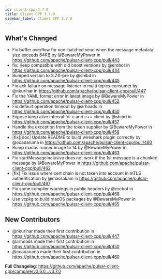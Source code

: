 ```yaml
---
id: client-cpp-3.7.0
title: Client CPP 3.7.0
sidebar_label: Client CPP 3.7.0
---
```


## What's Changed
* Fix buffer overflow for non-batched send when the message metadata size exceeds 64KB by @BewareMyPower in https://github.com/apache/pulsar-client-cpp/pull/443
* fix: Keep compatible with old boost versions by @erobot in https://github.com/apache/pulsar-client-cpp/pull/444
* Bumped version to 3.7.0-pre by @shibd in https://github.com/apache/pulsar-client-cpp/pull/445
* Fix ack failure on message listener in multi topics consumer by @nkurihar in https://github.com/apache/pulsar-client-cpp/pull/447
* Fix the YAML format error in latest image by @BewareMyPower in https://github.com/apache/pulsar-client-cpp/pull/452
* Fix default operation timeout by @arhoads in https://github.com/apache/pulsar-client-cpp/pull/450
* Expose keep alive interval for c and c++ client by @shibd in https://github.com/apache/pulsar-client-cpp/pull/457
* Handle the exception from the token supplier by @BewareMyPower in https://github.com/apache/pulsar-client-cpp/pull/458
* [fix][doc] Update README to build wireshark plugin correctly by @ocadaruma in https://github.com/apache/pulsar-client-cpp/pull/460
* Bump macos runner image to 14 by @BewareMyPower in https://github.com/apache/pulsar-client-cpp/pull/463
* Fix startMessageInclusive does not work if the 1st message is a chunked message by @BewareMyPower in https://github.com/apache/pulsar-client-cpp/pull/462
* [fix] Fix issue where cert chain is not taken into account in mTLS authentication by @massakam in https://github.com/apache/pulsar-client-cpp/pull/467
* Fix some compiler warnings in public headers by @erobot in https://github.com/apache/pulsar-client-cpp/pull/468
* Use vcpkg to build macOS packages by @BewareMyPower in https://github.com/apache/pulsar-client-cpp/pull/465

## New Contributors
* @nkurihar made their first contribution in https://github.com/apache/pulsar-client-cpp/pull/447
* @arhoads made their first contribution in https://github.com/apache/pulsar-client-cpp/pull/450
* @ocadaruma made their first contribution in https://github.com/apache/pulsar-client-cpp/pull/460

**Full Changelog**: https://github.com/apache/pulsar-client-cpp/compare/v3.6.0...v3.7.0
